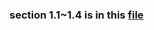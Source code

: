 ### section 1.1~1.4 is in this [file](https://github.com/Lingyin-Luo/learning-notes-functional-programming-in-lean/blob/main/getting-to-know-lean/FP-in-Lean-01-01.lean)

